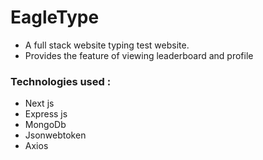 # EagleType
- A full stack website typing test website.
- Provides the feature of viewing leaderboard and profile
### Technologies used : 
- Next js 
- Express js
- MongoDb
- Jsonwebtoken
- Axios



